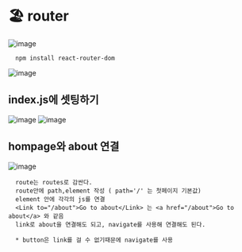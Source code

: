 # 🏖️ router
![image](https://github.com/hyejin192/react_basic/assets/129017064/f049d1b8-6395-4ae5-b909-cdcd44173815)

      npm install react-router-dom
      
![image](https://github.com/hyejin192/react_basic/assets/129017064/5b4f388a-5c84-42b9-b2fc-396706cc254e)

## index.js에 셋팅하기
![image](https://github.com/hyejin192/react_basic/assets/129017064/ff22d413-8a83-463b-9b83-7c38035a52bc)
![image](https://github.com/hyejin192/react_basic/assets/129017064/d51da4bf-0110-4bbb-b541-1673ab154efb)

## hompage와 about 연결
![image](https://github.com/hyejin192/react_basic/assets/129017064/7e0972e4-4ee1-46d2-9096-de178cfbefe2)

      route는 routes로 감싼다.
      route안에 path,element 작성 ( path='/' 는 첫페이지 기본값)
      element 안에 각각의 js를 연결
      <Link to="/about">Go to about</Link> 는 <a href="/about">Go to about</a> 와 같음
      link로 about을 연결해도 되고, navigate를 사용해 연결해도 된다.
      
      * button은 link를 걸 수 없기때문에 navigate를 사용




